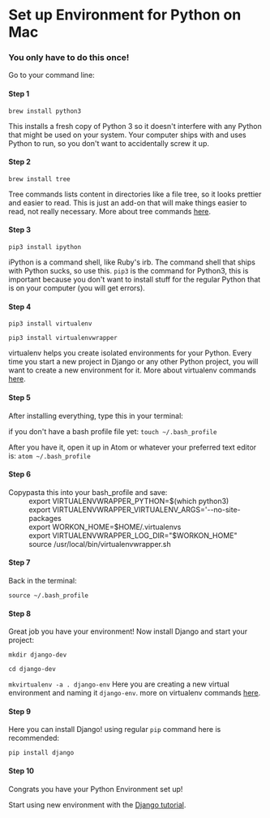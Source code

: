 # Set up Environment for Python on Mac

### You only have to do this once!

Go to your command line:

#### Step 1
`brew install python3`

This installs a fresh copy of Python 3 so it doesn't interfere with any Python that might be used on your system. Your computer ships with and uses Python to run, so you don't want to accidentally screw it up.

#### Step 2
`brew install tree`

Tree commands lists content in directories like a file tree, so it looks prettier and easier to read. This is just an add-on that will make things easier to read, not really necessary. More about tree commands [here](http://www.computerhope.com/unix/tree.htm).

#### Step 3
`pip3 install ipython`

iPython is a command shell, like Ruby's irb. The command shell that ships with Python sucks, so use this.
`pip3` is the command for Python3, this is important because you don't want to install stuff for the regular Python that is on your computer (you will get errors).

#### Step 4
`pip3 install virtualenv`

`pip3 install virtualenvwrapper`

virtualenv helps you create isolated environments for your Python. Every time you start a new project in Django or any other Python project, you will want to create a new environment for it. More about virtualenv commands [here](http://docs.python-guide.org/en/latest/dev/virtualenvs/).

#### Step 5
After installing everything, type this in your terminal:

if you don't have a bash profile file yet:
`touch ~/.bash_profile`

After you have it, open it up in Atom or whatever your preferred text editor is:
`atom ~/.bash_profile`

#### Step 6
<dl>
<dt>Copypasta this into your bash_profile and save:</dt>
  <dd>export VIRTUALENVWRAPPER_PYTHON=$(which python3)</dd>
  <dd>export VIRTUALENVWRAPPER_VIRTUALENV_ARGS='--no-site-packages</dd>
  <dd>export WORKON_HOME=$HOME/.virtualenvs</dd>
  <dd>export VIRTUALENVWRAPPER_LOG_DIR="$WORKON_HOME"</dd>
  <dd>source /usr/local/bin/virtualenvwrapper.sh</dd>
</dl>

#### Step 7 
Back in the terminal:

`source ~/.bash_profile`

#### Step 8

Great job you have your environment! Now install Django and start your project:

`mkdir django-dev`

`cd django-dev`

`mkvirtualenv -a . django-env`
Here you are creating a new virtual environment and naming it `django-env`. 
more on virtualenv commands [here](http://virtualenvwrapper.readthedocs.io/en/latest/command_ref.html).

#### Step 9

Here you can install Django! using regular `pip` command here is recommended:

`pip install django`

#### Step 10
Congrats you have your Python Environment set up!

Start using new environment with the [Django tutorial](https://docs.djangoproject.com/en/1.10/intro/tutorial01/).

